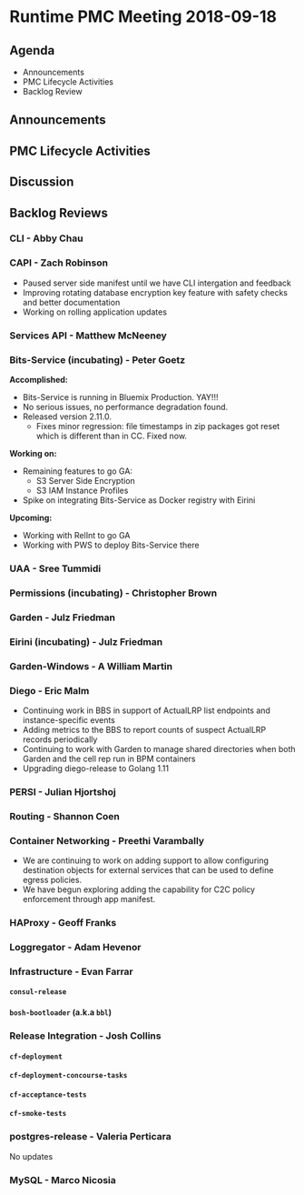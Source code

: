 # Runtime PMC Meeting 2018-09-18

## Agenda

* Announcements
* PMC Lifecycle Activities
* Backlog Review


## Announcements


## PMC Lifecycle Activities


## Discussion


## Backlog Reviews

### CLI - Abby Chau


### CAPI - Zach Robinson
- Paused server side manifest until we have CLI intergation and feedback
- Improving rotating database encryption key feature with safety checks and better documentation
- Working on rolling application updates

### Services API - Matthew McNeeney


### Bits-Service (incubating) - Peter Goetz

**Accomplished:**
- Bits-Service is running in Bluemix Production. YAY!!!
- No serious issues, no performance degradation found.
- Released version 2.11.0.
    - Fixes minor regression: file timestamps in zip packages got reset which is different than in CC. Fixed now.

**Working on:**
- Remaining features to go GA:
    - S3 Server Side Encryption
    - S3 IAM Instance Profiles
- Spike on integrating Bits-Service as Docker registry with Eirini

**Upcoming:**
- Working with RelInt to go GA
- Working with PWS to deploy Bits-Service there

### UAA - Sree Tummidi


### Permissions (incubating) - Christopher Brown


### Garden - Julz Friedman


### Eirini (incubating) - Julz Friedman


### Garden-Windows - A William Martin


### Diego - Eric Malm

- Continuing work in BBS in support of ActualLRP list endpoints and instance-specific events
- Adding metrics to the BBS to report counts of suspect ActualLRP records periodically
- Continuing to work with Garden to manage shared directories when both Garden and the cell rep run in BPM containers
- Upgrading diego-release to Golang 1.11


### PERSI - Julian Hjortshoj


### Routing - Shannon Coen


### Container Networking - Preethi Varambally
- We are continuing to work on adding support to allow configuring destination objects for external services that can be used to define egress policies.
- We have begun exploring adding the capability for C2C policy enforcement through app manifest.

### HAProxy - Geoff Franks


### Loggregator - Adam Hevenor


### Infrastructure - Evan Farrar

#### `consul-release`


#### `bosh-bootloader` (a.k.a `bbl`)


### Release Integration - Josh Collins

#### `cf-deployment`


#### `cf-deployment-concourse-tasks`


#### `cf-acceptance-tests`


#### `cf-smoke-tests`


### postgres-release - Valeria Perticara
No updates

### MySQL - Marco Nicosia


